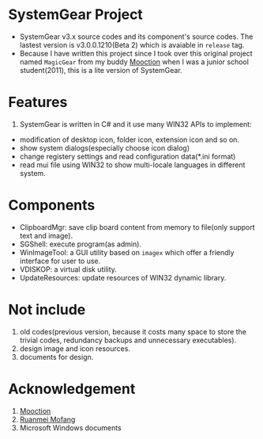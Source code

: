 # SystemGear Project
- SystemGear v3.x source codes and its component's source codes. The lastest version is v3.0.0.1210(Beta 2) which is avaiable in `release` tag. 
- Because I have written this project since I took over this original project named `MagicGear` from my buddy [Mooction](https://moooc.cc) when I was a junior school student(2011), this is a lite version of SystemGear.
# Features
1. SystemGear is written in C# and it use many WIN32 APIs to implement:
- modification of desktop icon, folder icon, extension icon and so on.
- show system dialogs(especially choose icon dialog)
- change registery settings and read configuration data(*.ini format)
- read mui file using WIN32 to show multi-locale languages in different system.
# Components
- ClipboardMgr: save clip board content from memory to file(only support text and image).
- SGShell: execute program(as admin).
- WinImageTool: a GUI utility based on `imagex` which offer a friendly interface for user to use.
- VDISKOP: a virtual disk utility.
- UpdateResources: update resources of WIN32 dynamic library.
# Not include
1. old codes(previous version, because it costs many space to store the trivial codes, redundancy backups and unnecessary executables).
2. design image and icon resources.
3. documents for design.
# Acknowledgement
1. [Mooction](https://moooc.cc/)
2. [Ruanmei Mofang](https://mofang.ruanmei.com/)
3. Microsoft Windows documents